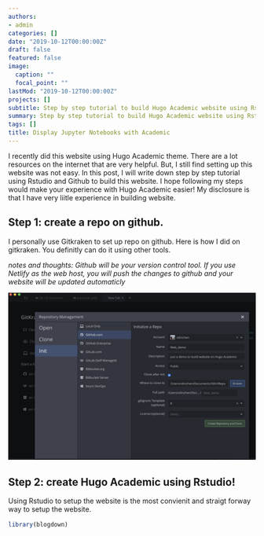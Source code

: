 ```yaml
---
authors:
- admin
categories: []
date: "2019-10-12T00:00:00Z"
draft: false
featured: false
image:
  caption: ""
  focal_point: ""
lastMod: "2019-10-12T00:00:00Z"
projects: []
subtitle: Step by step tutorial to build Hugo Academic website using Rstudio
summary: Step by step tutorial to build Hugo Academic website using Rstudio
tags: []
title: Display Jupyter Notebooks with Academic
---
```


I recently did this website using Hugo Academic theme. There are a lot resources on the internet that are very helpful. But, I still find setting up this website was not easy. In this post, I will write down step by step tutorial using Rstudio and Github to build this website. I hope following my steps would make your experience with Hugo Academic easier! My disclosure is that I have very liitle experience in building website. 


## Step 1: create a repo on github.

I personally use Gitkraken to set up repo on github. Here is how I did on gitkraken. You definitly can do it using other tools.

*notes and thoughts: Github will be your version control tool. If you use Netlify as the web host, you will push the changes to github and your website will be updated automaticly*

![create repo and clone](./repo_github.png)

## Step 2: create Hugo Academic using Rstudio!

Using Rstudio to setup the website is the most convienit and straigt forway way to setup the website.

```r
library(blogdown)
```




